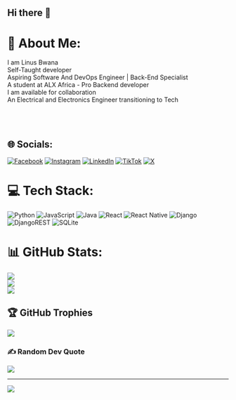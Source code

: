 ## Hi there 👋
# 💫 About Me:
I am Linus Bwana<br>Self-Taught developer<br>Aspiring Software And DevOps Engineer | Back-End Specialist<br>A student at ALX Africa - Pro Backend developer<br>I am available for collaboration<br>An Electrical and Electronics Engineer transitioning to Tech<br><br><br><br>


## 🌐 Socials:
[![Facebook](https://img.shields.io/badge/Facebook-%231877F2.svg?logo=Facebook&logoColor=white)](https://facebook.com/linusbwana) [![Instagram](https://img.shields.io/badge/Instagram-%23E4405F.svg?logo=Instagram&logoColor=white)](https://instagram.com/linusbwana) [![LinkedIn](https://img.shields.io/badge/LinkedIn-%230077B5.svg?logo=linkedin&logoColor=white)](https://linkedin.com/in/linusbwana) [![TikTok](https://img.shields.io/badge/TikTok-%23000000.svg?logo=TikTok&logoColor=white)](https://tiktok.com/@linusbwana) [![X](https://img.shields.io/badge/X-black.svg?logo=X&logoColor=white)](https://x.com/linusbwana) 

# 💻 Tech Stack:
![Python](https://img.shields.io/badge/python-3670A0?style=for-the-badge&logo=python&logoColor=ffdd54) ![JavaScript](https://img.shields.io/badge/javascript-%23323330.svg?style=for-the-badge&logo=javascript&logoColor=%23F7DF1E) ![Java](https://img.shields.io/badge/java-%23ED8B00.svg?style=for-the-badge&logo=openjdk&logoColor=white) ![React](https://img.shields.io/badge/react-%2320232a.svg?style=for-the-badge&logo=react&logoColor=%2361DAFB) ![React Native](https://img.shields.io/badge/react_native-%2320232a.svg?style=for-the-badge&logo=react&logoColor=%2361DAFB) ![Django](https://img.shields.io/badge/django-%23092E20.svg?style=for-the-badge&logo=django&logoColor=white) ![DjangoREST](https://img.shields.io/badge/DJANGO-REST-ff1709?style=for-the-badge&logo=django&logoColor=white&color=ff1709&labelColor=gray) ![SQLite](https://img.shields.io/badge/sqlite-%2307405e.svg?style=for-the-badge&logo=sqlite&logoColor=white)
# 📊 GitHub Stats:
![](https://github-readme-stats.vercel.app/api?username=linusbwana&theme=dark&hide_border=false&include_all_commits=false&count_private=false)<br/>
![](https://nirzak-streak-stats.vercel.app/?user=linusbwana&theme=dark&hide_border=false)<br/>
![](https://github-readme-stats.vercel.app/api/top-langs/?username=linusbwana&theme=dark&hide_border=false&include_all_commits=false&count_private=false&layout=compact)

## 🏆 GitHub Trophies
![](https://github-profile-trophy.vercel.app/?username=linusbwana&theme=radical&no-frame=false&no-bg=true&margin-w=4)

### ✍️ Random Dev Quote
![](https://quotes-github-readme.vercel.app/api?type=horizontal&theme=radical)

---
[![](https://visitcount.itsvg.in/api?id=linusbwana&icon=0&color=0)](https://visitcount.itsvg.in)

<!-- Proudly created with GPRM ( https://gprm.itsvg.in ) -->
